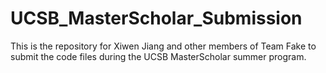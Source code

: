 # UCSB_MasterScholar_Submission
This is the repository for Xiwen Jiang and other members of Team Fake to submit the code files during the UCSB MasterScholar summer program.
